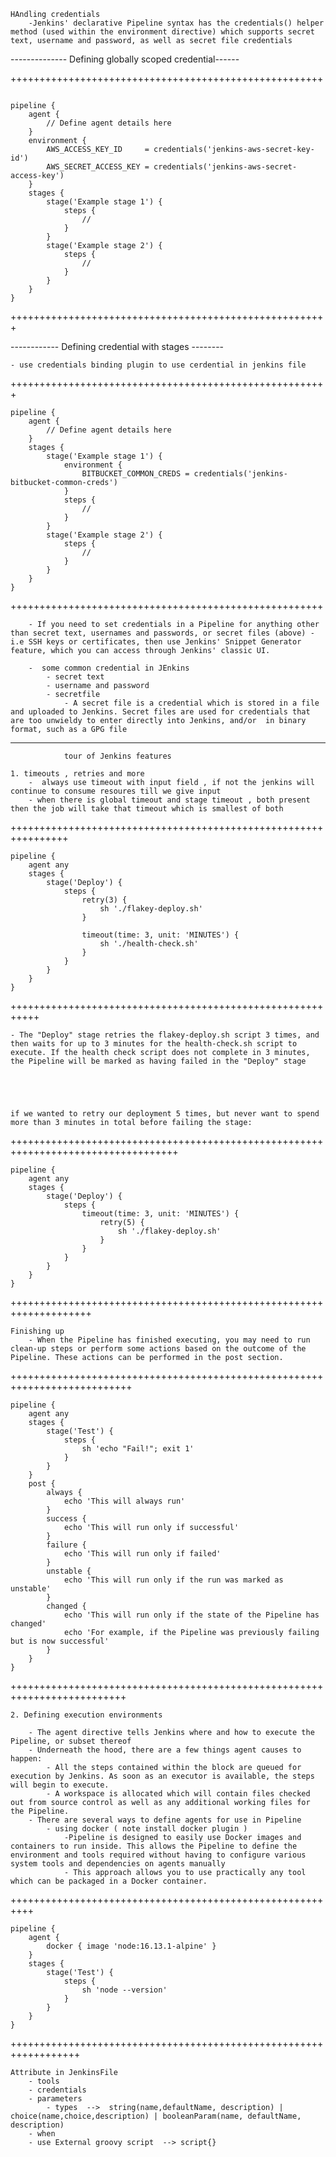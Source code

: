     
    HAndling credentials
        -Jenkins' declarative Pipeline syntax has the credentials() helper method (used within the environment directive) which supports secret text, username and password, as well as secret file credentials

--------------  Defining globally scoped credential------

++++++++++++++++++++++++++++++++++++++++++++++++++++++
```

pipeline {
    agent {
        // Define agent details here
    }
    environment {
        AWS_ACCESS_KEY_ID     = credentials('jenkins-aws-secret-key-id')
        AWS_SECRET_ACCESS_KEY = credentials('jenkins-aws-secret-access-key')
    }
    stages {
        stage('Example stage 1') {
            steps {
                // 
            }
        }
        stage('Example stage 2') {
            steps {
                // 
            }
        }
    }
}

```
+++++++++++++++++++++++++++++++++++++++++++++++++++++++


------------    Defining credential with stages --------

    - use credentials binding plugin to use cerdential in jenkins file 





+++++++++++++++++++++++++++++++++++++++++++++++++++++++
```
pipeline {
    agent {
        // Define agent details here
    }
    stages {
        stage('Example stage 1') {
            environment {
                BITBUCKET_COMMON_CREDS = credentials('jenkins-bitbucket-common-creds')
            }
            steps {
                // 
            }
        }
        stage('Example stage 2') {
            steps {
                // 
            }
        }
    }
}
```
++++++++++++++++++++++++++++++++++++++++++++++++++++++

        - If you need to set credentials in a Pipeline for anything other than secret text, usernames and passwords, or secret files (above) - i.e SSH keys or certificates, then use Jenkins' Snippet Generator feature, which you can access through Jenkins' classic UI.

        -  some common credential in JEnkins
            - secret text
            - username and password
            - secretfile
                - A secret file is a credential which is stored in a file and uploaded to Jenkins. Secret files are used for credentials that are too unwieldy to enter directly into Jenkins, and/or  in binary format, such as a GPG file



-------------------------------------------------------------------------------
                tour of Jenkins features

    1. timeouts , retries and more
        -  always use timeout with input field , if not the jenkins will continue to consume resoures till we give input
        - when there is global timeout and stage timeout , both present then the job will take that timeout which is smallest of both 
       
++++++++++++++++++++++++++++++++++++++++++++++++++++++++++++++++
```
pipeline {
    agent any
    stages {
        stage('Deploy') {
            steps {
                retry(3) {
                    sh './flakey-deploy.sh'
                }

                timeout(time: 3, unit: 'MINUTES') {
                    sh './health-check.sh'
                }
            }
        }
    }
}
```
+++++++++++++++++++++++++++++++++++++++++++++++++++++++++++

    - The "Deploy" stage retries the flakey-deploy.sh script 3 times, and then waits for up to 3 minutes for the health-check.sh script to execute. If the health check script does not complete in 3 minutes, the Pipeline will be marked as having failed in the "Deploy" stage





    if we wanted to retry our deployment 5 times, but never want to spend more than 3 minutes in total before failing the stage:

+++++++++++++++++++++++++++++++++++++++++++++++++++++++++++++++++++++++++++++++++++
```
pipeline {
    agent any
    stages {
        stage('Deploy') {
            steps {
                timeout(time: 3, unit: 'MINUTES') {
                    retry(5) {
                        sh './flakey-deploy.sh'
                    }
                }
            }
        }
    }
}
```
++++++++++++++++++++++++++++++++++++++++++++++++++++++++++++++++++++

    Finishing up
        - When the Pipeline has finished executing, you may need to run clean-up steps or perform some actions based on the outcome of the Pipeline. These actions can be performed in the post section.

+++++++++++++++++++++++++++++++++++++++++++++++++++++++++++++++++++++++++++
```
pipeline {
    agent any
    stages {
        stage('Test') {
            steps {
                sh 'echo "Fail!"; exit 1'
            }
        }
    }
    post {
        always {
            echo 'This will always run'
        }
        success {
            echo 'This will run only if successful'
        }
        failure {
            echo 'This will run only if failed'
        }
        unstable {
            echo 'This will run only if the run was marked as unstable'
        }
        changed {
            echo 'This will run only if the state of the Pipeline has changed'
            echo 'For example, if the Pipeline was previously failing but is now successful'
        }
    }
}
```
++++++++++++++++++++++++++++++++++++++++++++++++++++++++++++++++++++++++++






    2. Defining execution environments

        - The agent directive tells Jenkins where and how to execute the Pipeline, or subset thereof
        - Underneath the hood, there are a few things agent causes to happen:
            - All the steps contained within the block are queued for execution by Jenkins. As soon as an executor is available, the steps will begin to execute.
            - A workspace is allocated which will contain files checked out from source control as well as any additional working files for the Pipeline.
        - There are several ways to define agents for use in Pipeline
            - using docker ( note install docker plugin )
                -Pipeline is designed to easily use Docker images and containers to run inside. This allows the Pipeline to define the environment and tools required without having to configure various system tools and dependencies on agents manually
                - This approach allows you to use practically any tool which can be packaged in a Docker container.

++++++++++++++++++++++++++++++++++++++++++++++++++++++++++
```
pipeline {
    agent {
        docker { image 'node:16.13.1-alpine' }
    }
    stages {
        stage('Test') {
            steps {
                sh 'node --version'
            }
        }
    }
}
```
++++++++++++++++++++++++++++++++++++++++++++++++++++++++++++++++++




    Attribute in JenkinsFile
        - tools
        - credentials
        - parameters
            - types  -->  string(name,defaultName, description) | choice(name,choice,description) | booleanParam(name, defaultName, description)
        - when
        - use External groovy script  --> script{}








